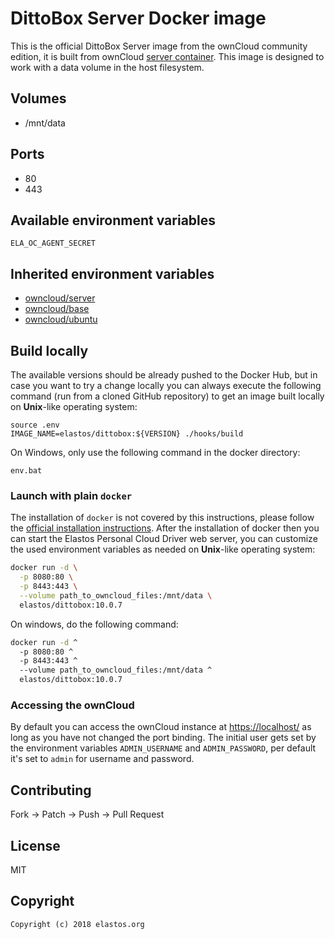 # DittoBox Server Docker image

This is the official DittoBox Server image from the ownCloud community edition, it is built from ownCloud [server container](https://registry.hub.docker.com/u/owncloud/server/). This image is designed to work with a data volume in the host filesystem.


## Volumes

* /mnt/data


## Ports

* 80
* 443

## Available environment variables

```
ELA_OC_AGENT_SECRET
```

## Inherited environment variables

* [owncloud/server](https://github.com/owncloud-docker/server#available-environment-variables)
* [owncloud/base](https://github.com/owncloud-docker/base#available-environment-variables)
* [owncloud/ubuntu](https://github.com/owncloud-docker/ubuntu#available-environment-variables)


## Build locally

The available versions should be already pushed to the Docker Hub, but in case you want to try a change locally you can always execute the following command (run from a cloned GitHub repository) to get an image built locally on **Unix**-like operating system:

```
source .env
IMAGE_NAME=elastos/dittobox:${VERSION} ./hooks/build
```

On Windows, only use the following command in the docker directory:

```
env.bat
```

### Launch with plain `docker`

The installation of `docker` is not covered by this instructions, please follow the [official installation instructions](https://docs.docker.com/engine/installation/). After the installation of docker then you can start the Elastos Personal Cloud Driver web server, you can customize the used environment variables as needed on **Unix**-like operating system:

```bash
docker run -d \
  -p 8080:80 \
  -p 8443:443 \
  --volume path_to_owncloud_files:/mnt/data \
  elastos/dittobox:10.0.7
```

On windows, do the following command:

```bash
docker run -d ^
  -p 8080:80 ^
  -p 8443:443 ^
  --volume path_to_owncloud_files:/mnt/data ^
  elastos/dittobox:10.0.7
```

### Accessing the ownCloud

By default you can access the ownCloud instance at [https://localhost/](https://localhost/) as long as you have not changed the port binding. The initial user gets set by the environment variables `ADMIN_USERNAME` and `ADMIN_PASSWORD`, per default it's set to `admin` for username and password.


## Contributing

Fork -> Patch -> Push -> Pull Request

## License

MIT


## Copyright

```
Copyright (c) 2018 elastos.org
```
